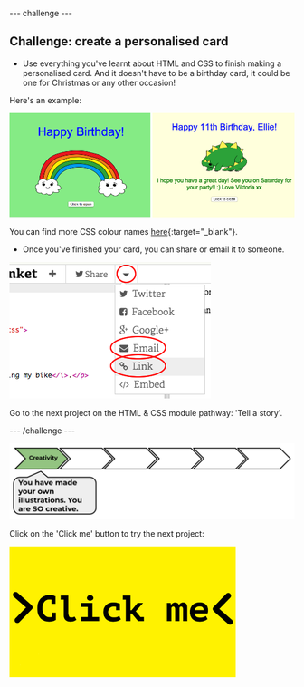 --- challenge ---
## Challenge: create a personalised card
+ Use everything you've learnt about HTML and CSS to finish making a personalised card. And it doesn't have to be a birthday card, it could be one for Christmas or any other occasion!

Here's an example:

![screenshot](images/birthday-final.png)

You can find more CSS colour names [here](http://jumpto.cc/colours){:target="_blank"}.

+ Once you've finished your card, you can share or email it to someone.

![screenshot](images/birthday-share.png)

Go to the next project on the HTML & CSS module pathway: 'Tell a story'.

--- /challenge ---

![progress bar](images/h1-1.png)

Click on the 'Click me' button to try the next project:

<a href="hhttps://codeclub.org/en/html1">
<img src="images/Clickme.png">
